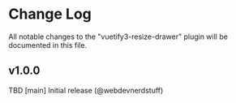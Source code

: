 # Change Log
All notable changes to the "vuetify3-resize-drawer" plugin will be documented in this file.

## v1.0.0
TBD
[main] Initial release (@webdevnerdstuff)
